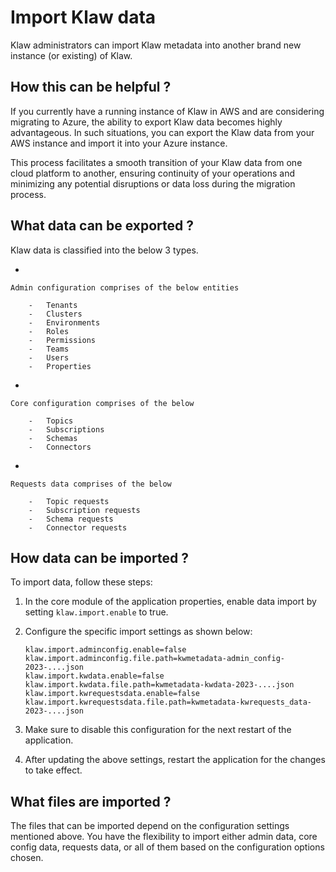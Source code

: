 # Import Klaw data

Klaw administrators can import Klaw metadata into another brand new
instance (or existing) of Klaw.

## How this can be helpful ?

If you currently have a running instance of Klaw in AWS and are
considering migrating to Azure, the ability to export Klaw data becomes
highly advantageous. In such situations, you can export the Klaw data
from your AWS instance and import it into your Azure instance.

This process facilitates a smooth transition of your Klaw data from one
cloud platform to another, ensuring continuity of your operations and
minimizing any potential disruptions or data loss during the migration
process.

## What data can be exported ?

Klaw data is classified into the below 3 types.

-   

    Admin configuration comprises of the below entities

        -   Tenants
        -   Clusters
        -   Environments
        -   Roles
        -   Permissions
        -   Teams
        -   Users
        -   Properties

-   

    Core configuration comprises of the below

        -   Topics
        -   Subscriptions
        -   Schemas
        -   Connectors

-   

    Requests data comprises of the below

        -   Topic requests
        -   Subscription requests
        -   Schema requests
        -   Connector requests

## How data can be imported ?

To import data, follow these steps:

1.  In the core module of the application properties, enable data import
    by setting `klaw.import.enable` to true.
2.  Configure the specific import settings as shown below:

    ```
    klaw.import.adminconfig.enable=false
    klaw.import.adminconfig.file.path=kwmetadata-admin_config-2023-....json
    klaw.import.kwdata.enable=false
    klaw.import.kwdata.file.path=kwmetadata-kwdata-2023-....json
    klaw.import.kwrequestsdata.enable=false
    klaw.import.kwrequestsdata.file.path=kwmetadata-kwrequests_data-2023-....json
    ```

3.  Make sure to disable this configuration for the next restart of the
    application.
4.  After updating the above settings, restart the application for the
    changes to take effect.

## What files are imported ?

The files that can be imported depend on the configuration settings
mentioned above. You have the flexibility to import either admin data,
core config data, requests data, or all of them based on the
configuration options chosen.
